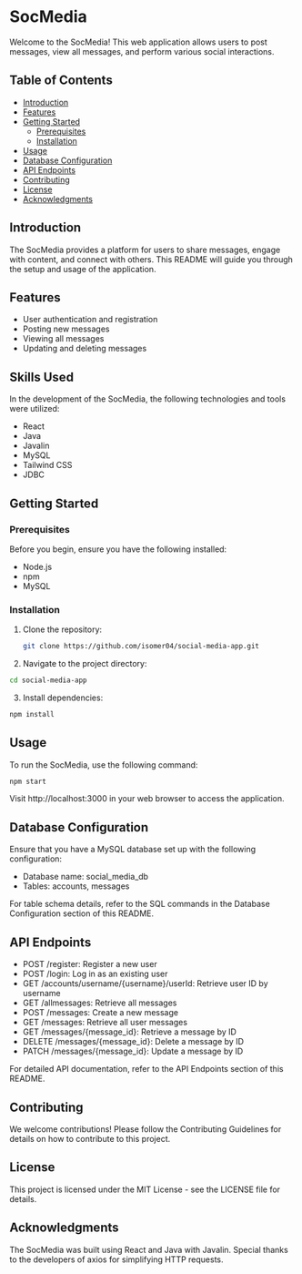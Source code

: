 # SocMedia

Welcome to the SocMedia! This web application allows users to post messages, view all messages, and perform various social interactions.

## Table of Contents

- [Introduction](#introduction)
- [Features](#features)
- [Getting Started](#getting-started)
  - [Prerequisites](#prerequisites)
  - [Installation](#installation)
- [Usage](#usage)
- [Database Configuration](#database-configuration)
- [API Endpoints](#api-endpoints)
- [Contributing](#contributing)
- [License](#license)
- [Acknowledgments](#acknowledgments)

## Introduction

The SocMedia provides a platform for users to share messages, engage with content, and connect with others. This README will guide you through the setup and usage of the application.

## Features

- User authentication and registration
- Posting new messages
- Viewing all messages
- Updating and deleting messages

 ## Skills Used

In the development of the SocMedia, the following technologies and tools were utilized:

- React
- Java
- Javalin
- MySQL
- Tailwind CSS
- JDBC


## Getting Started

### Prerequisites

Before you begin, ensure you have the following installed:

- Node.js
- npm
- MySQL

### Installation

1. Clone the repository:

   ```bash
   git clone https://github.com/isomer04/social-media-app.git
   ```

2. Navigate to the project directory:

  ```bash
  cd social-media-app
```
3. Install dependencies:
  ```bash
  npm install
  ```

## Usage
To run the SocMedia, use the following command:

```bash
npm start
```

Visit http://localhost:3000 in your web browser to access the application.



## Database Configuration
Ensure that you have a MySQL database set up with the following configuration:

- Database name: social_media_db
- Tables: accounts, messages

For table schema details, refer to the SQL commands in the Database Configuration section of this README.

## API Endpoints
- POST /register: Register a new user
- POST /login: Log in as an existing user
- GET /accounts/username/{username}/userId: Retrieve user ID by username
- GET /allmessages: Retrieve all messages
- POST /messages: Create a new message
- GET /messages: Retrieve all user messages
- GET /messages/{message_id}: Retrieve a message by ID
- DELETE /messages/{message_id}: Delete a message by ID
- PATCH /messages/{message_id}: Update a message by ID

For detailed API documentation, refer to the API Endpoints section of this README.

## Contributing
We welcome contributions! Please follow the Contributing Guidelines for details on how to contribute to this project.

## License
This project is licensed under the MIT License - see the LICENSE file for details.

## Acknowledgments
The SocMedia was built using React and Java with Javalin.
Special thanks to the developers of axios for simplifying HTTP requests.

